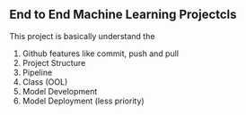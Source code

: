 ## End to End Machine Learning Projectcls
This project is basically understand the 
1. Github features like commit, push and pull
2. Project Structure
3. Pipeline
4. Class (OOL)
5. Model Development
6. Model Deployment (less priority)

